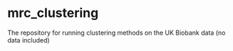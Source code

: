 # mrc_clustering
The repository for running clustering methods on the UK Biobank data (no data included)

